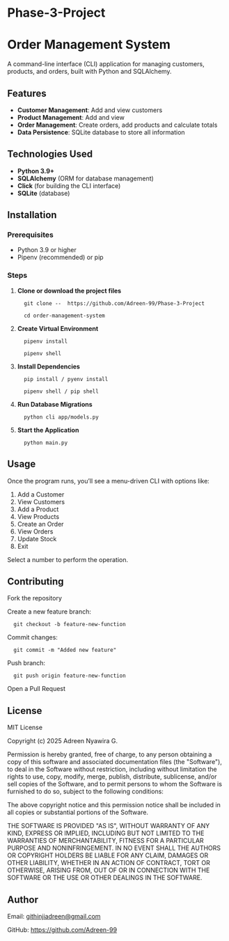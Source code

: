 # Phase-3-Project


# Order Management System

A command-line interface (CLI) application for managing customers, products, and orders, built with Python and SQLAlchemy.

##  Features

- **Customer Management**: Add and view customers
- **Product Management**: Add and view
- **Order Management**: Create orders, add products and calculate totals
- **Data Persistence**: SQLite database to store all information

## Technologies Used

- **Python 3.9+**
- **SQLAlchemy** (ORM for database management)
- **Click** (for building the CLI interface)
- **SQLite** (database)

##  Installation

### Prerequisites
- Python 3.9 or higher
- Pipenv (recommended) or pip

### Steps

1. **Clone or download the project files**
   
         git clone --  https://github.com/Adreen-99/Phase-3-Project
   
         cd order-management-system

2. **Create Virtual Environment** 

         pipenv install

         pipenv shell

3. **Install Dependencies**

         pip install / pyenv install

         pipenv shell / pip shell


4. **Run Database Migrations**

         python cli app/models.py

5. **Start the Application**

         python main.py

## Usage

Once the program runs, you’ll see a menu-driven CLI with options like:

1. Add a Customer
2. View Customers
3. Add a Product
4. View Products
5. Create an Order
6. View Orders
7. Update Stock
8. Exit


Select a number to perform the operation.

## Contributing

Fork the repository

Create a new feature branch:

      git checkout -b feature-new-function


Commit changes:

      git commit -m "Added new feature"


Push branch:

      git push origin feature-new-function


Open a Pull Request


## License

MIT License

Copyright (c) 2025 Adreen Nyawira G.

Permission is hereby granted, free of charge, to any person obtaining a copy
of this software and associated documentation files (the "Software"), to deal
in the Software without restriction, including without limitation the rights
to use, copy, modify, merge, publish, distribute, sublicense, and/or sell
copies of the Software, and to permit persons to whom the Software is
furnished to do so, subject to the following conditions:

The above copyright notice and this permission notice shall be included in all
copies or substantial portions of the Software.

THE SOFTWARE IS PROVIDED "AS IS", WITHOUT WARRANTY OF ANY KIND, EXPRESS OR
IMPLIED, INCLUDING BUT NOT LIMITED TO THE WARRANTIES OF MERCHANTABILITY,
FITNESS FOR A PARTICULAR PURPOSE AND NONINFRINGEMENT. IN NO EVENT SHALL THE
AUTHORS OR COPYRIGHT HOLDERS BE LIABLE FOR ANY CLAIM, DAMAGES OR OTHER
LIABILITY, WHETHER IN AN ACTION OF CONTRACT, TORT OR OTHERWISE, ARISING FROM,
OUT OF OR IN CONNECTION WITH THE SOFTWARE OR THE USE OR OTHER DEALINGS IN THE
SOFTWARE.

## Author

Email:   githinjiadreen@gmail.com

GitHub:  https://github.com/Adreen-99